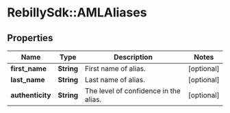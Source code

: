 # RebillySdk::AMLAliases

## Properties
Name | Type | Description | Notes
------------ | ------------- | ------------- | -------------
**first_name** | **String** | First name of alias. | [optional] 
**last_name** | **String** | Last name of alias. | [optional] 
**authenticity** | **String** | The level of confidence in the alias. | [optional] 

